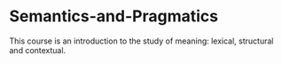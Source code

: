 # Semantics-and-Pragmatics
This course is an introduction to the study of meaning: lexical, structural and contextual.
